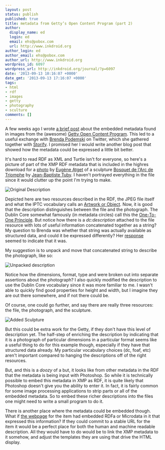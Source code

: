 ```yaml
---
layout: post
status: publish
published: true
title: metadata from Getty’s Open Content Program (part 2)
author:
  display_name: ed
  login: ed
  email: ehs@pobox.com
  url: http://www.inkdroid.org
author_login: ed
author_email: ehs@pobox.com
author_url: http://www.inkdroid.org
wordpress_id: 6097
wordpress_url: http://inkdroid.org/journal/?p=6097
date: '2013-09-13 10:16:07 +0000'
date_gmt: '2013-09-13 17:16:07 +0000'
tags:
- html
- rdf
- images
- getty
- photography
- sculture
comments: []
---
```

<p>A few weeks ago I wrote <a href="http://inkdroid.org/journal/2013/08/13/metadata-from-gettys-open-content-program/">a brief post</a> about the embedded metadata found in images from the (awesome) <a href="http://www.getty.edu/about/opencontent.html">Getty Open Content Program</a>. This led to a useful exchange with <a href="https://twitter.com/bpod">Brenda Podemski</a> on Twitter, which she gathered together with <a href="http://storify.com/bpod/getty-open-content-and-embedded-metadata">Storify</a>. I promised her I would write another blog post that showed how the metadata could be expressed a little bit better.</p>
<p>It's hard to read RDF as XML and Turtle isn't for everyone, so here's a picture of part of the XMP RDF metadata that is included in the highres download for a <a href="http://search.getty.edu/museum/records/musobject?objectid=70019">photo</a> by <a href="https://en.wikipedia.org/wiki/Eug%C3%A8ne_Atget">Eugène Atget</a> of a sculpture <a href="https://fr.wikipedia.org/wiki/Bosquet_de_l'Arc-de-Triomphe">Bosquet de l'Arc de Triomphe</a> by <a href="https://en.wikipedia.org/wiki/Jean-Baptiste_Tuby">Jean-Baptiste Tuby</a>. I haven't portrayed everything in the file since it would clutter up the point I'm trying to make.</p>
<p><img src="http://inkdroid.org/images/getty1.png" alt="Original Description" /></p>
<p>Depicted here are two resources described in the RDF, the JPEG file itself and what the IPTC vocabulary calls an <a href="http://www.iptc.org/std/photometadata/documentation/GenericGuidelines/index.htm#!Documents/iptcextensionartworkorobjectintheimagesection.htm">Artwork or Object</a>. Now, it is good that the description distinguishes between the file and the photograph. The Dublin Core somewhat famously (in metadata circles) call this the <a href="http://wiki.dublincore.org/index.php/Glossary/One-to-One_Principle">One-To-One Principle</a>. But notice how there is a <em>dc:description</em> attached to the file resource with lots of useful information concatenated together as a string? My question to Brenda was whether that string was actually available as structured data, and could it be expressed differently? Her <a href="https://gist.github.com/bepod/6288070">response</a> seemed to indicate that it was.</p>
<p>My suggestion is to unpack and move that concatenated string to describe the photograph, like so:</p>
<p><img src="http://inkdroid.org/images/getty2.png" alt="Unpacked description" /></p>
<p>Notice how the dimensions, format, type and were broken out into separate assertions about the photograph? I also quickly modified the description to use the Dublin Core vocabulary since it was more familiar to me. I wasn't able to quickly find good properties for height and width, but I imagine they are out there somewhere, and if not there could be.</p>
<p>Of course, one could go further, and say there are really three resources: the file, the photograph, and the sculpture.</p>
<p><img src="http://inkdroid.org/images/getty3.png" alt="Added Sculpture" /></p>
<p>But this could be extra work for the Getty, if they don't have this level of description yet. The half-step of enriching the description by indicating that it is a photograph of particular dimensions in a particular format seems like a useful thing to do for this example though, especially if they have that structured data already. My particular vocabulary choices (dc, foaf, etc) aren't important compared to hanging the descriptions off of the right resources.</p>
<p>But, and this is a <em>doozy</em> of a but, it looks like from other metadata in the RDF that the metadata is being input with Photoshop. So while it is technically possible to embed this metadata in XMP as RDF, it is quite likely that Photoshop doesn't give you the ability to enter it. In fact, it is fairly common for some image processing applications to strip parts or all of the embedded metadata. So to embed these richer descriptions into the files one might need to write a small program to do it.</p>
<p>There is another place where the metadata could be embedded though. What if <a href="http://search.getty.edu/museum/records/musobject?objectid=70019">the webpage</a> for the item had embedded RDFa or Microdata in it that expressed this information? If they could commit to a stable URL for the item it would be a perfect place for both the human and machine readable description. All they would have to do would be to link the XMP metadata to it somehow, and adjust the templates they are using that drive the HTML display.</p>
